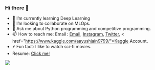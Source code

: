 ### Hi there 👋

- 🌱 I’m currently learning Deep Learning
- 👯 I’m looking to collaborate on MLOps.
- 💬 Ask me about Python programming and competitive programming.
- 📫 How to reach me: Email : <a href="mailto: jainaayush99.aj@gmail.com">Email</a>, <a href="https://www.instagram.com/mr_aayush_jain/">Instagram</a>, <a href="https://twitter.com/Darkshadow9799">Twitter</a>, < href="https://www.kaggle.com/aayushjain9799/">Kaggle Account</a>.
- ⚡ Fun fact: I like to watch sci-fi movies.
- Resume: <a href="https://drive.google.com/file/d/1decYwof4R5GztWTuhQYspHF1-RJnZkxf/view?usp=sharing">Click me!</a>

<img src="https://github-readme-stats.vercel.app/api?username=darkshadow9799&&show_icons=true&title_color=ffffff&icon_color=bb2acf&text_color=daf7dc&bg_color=151515"/>
